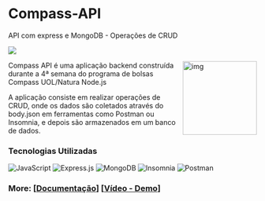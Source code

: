 # Compass-API
API com express e MongoDB - Operações de CRUD

<a href="./LICENSE.md"><img src="https://img.shields.io/badge/license-MIT-blue.svg"></a>

<img src="https://s3.amazonaws.com/gupy5/production/companies/417/career/35254/images/2021-11-05_19-02_logo.png" alt="img" align="right" width="150px">

Compass API é uma aplicação backend construída durante a 4ª semana do programa de bolsas Compass UOL/Natura Node.js

A aplicação consiste em realizar operações de CRUD, onde os dados são coletados através do body.json em ferramentas como Postman ou Insomnia, e depois são armazenados em um banco de dados.

### Tecnologias Utilizadas

![JavaScript](https://img.shields.io/badge/javascript-%23323330.svg?style=flat&logo=javascript&logoColor=%23F7DF1E)
![Express.js](https://img.shields.io/badge/express.js-%23404d59.svg?style=flat&logo=express&logoColor=%2361DAFB)
![MongoDB](https://img.shields.io/badge/MongoDB-%234ea94b.svg?style=flat&logo=mongodb&logoColor=white)
![Insomnia](https://img.shields.io/badge/Insomnia-black?style=flat&logo=insomnia&logoColor=5849BE) 
![Postman](https://img.shields.io/badge/Postman-FF6C37?style=flat&logo=postman&logoColor=white)

### More: \[[Documentação](https://github.com/HebertZachi/Compass-API/wiki)] \[[Vídeo - Demo](https://github.com/dylanaraps/pywal/wiki/Customization)] 
